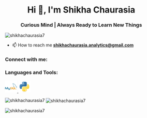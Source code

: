 <h1 align="center">Hi 👋, I'm Shikha Chaurasia</h1>
<h3 align="center">Curious Mind | Always Ready to Learn New Things</h3>

<p align="left"> <img src="https://komarev.com/ghpvc/?username=shikhachaurasia7&label=Profile%20views&color=0e75b6&style=flat" alt="shikhachaurasia7" /> </p>

- 📫 How to reach me **shikhachaurasia.analytics@gmail.com**

<h3 align="left">Connect with me:</h3>
<p align="left">
</p>

<h3 align="left">Languages and Tools:</h3>
<p align="left"> <a href="https://www.mysql.com/" target="_blank" rel="noreferrer"> <img src="https://raw.githubusercontent.com/devicons/devicon/master/icons/mysql/mysql-original-wordmark.svg" alt="mysql" width="40" height="40"/> </a> <a href="https://www.python.org" target="_blank" rel="noreferrer"> <img src="https://raw.githubusercontent.com/devicons/devicon/master/icons/python/python-original.svg" alt="python" width="40" height="40"/> </a> </p>

<p><img align="left" src="https://github-readme-stats.vercel.app/api/top-langs?username=shikhachaurasia7&show_icons=true&locale=en&layout=compact" alt="shikhachaurasia7" /></p>

<p>&nbsp;<img align="center" src="https://github-readme-stats.vercel.app/api?username=shikhachaurasia7&show_icons=true&locale=en" alt="shikhachaurasia7" /></p>

<p><img align="center" src="https://github-readme-streak-stats.herokuapp.com/?user=shikhachaurasia7&" alt="shikhachaurasia7" /></p>
